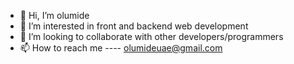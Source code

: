 - 👋 Hi, I’m olumide
- 👀 I’m interested in front and backend web development
- 💞️ I’m looking to collaborate with other developers/programmers
- 📫 How to reach me ---- olumideuae@gmail.com

<!---
olumide025/olumide025 is a ✨ special ✨ repository because its `README.md` (this file) appears on your GitHub profile.
You can click the Preview link to take a look at your changes.
--->
